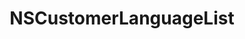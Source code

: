 ﻿---
uid: crmscript_ref_NSCustomerLanguageList
title: NSCustomerLanguageList
intellisense: Void.NSCustomerLanguageList
keywords: NSCustomerLanguageList
so.topic: reference
---
